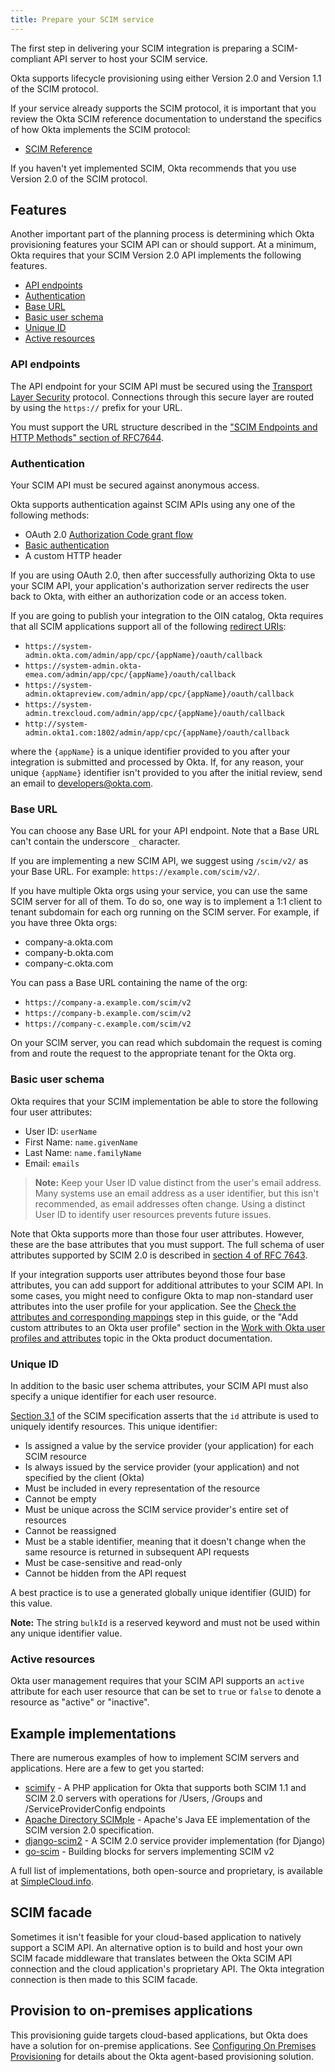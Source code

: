 ```yaml
---
title: Prepare your SCIM service
---
```


The first step in delivering your SCIM integration is preparing a SCIM-compliant API server to host your SCIM service.

Okta supports lifecycle provisioning using either Version 2.0 and Version 1.1 of the SCIM protocol.

If your service already supports the SCIM protocol, it is important that you review the Okta SCIM reference documentation to understand the specifics of how Okta implements the SCIM protocol:

- [SCIM Reference](/docs/reference/scim/)

If you haven't yet implemented SCIM, Okta recommends that you use Version 2.0 of the SCIM protocol.

## Features

Another important part of the planning process is determining which Okta provisioning features your SCIM API can or should support. At a minimum, Okta requires that your SCIM Version 2.0 API implements the following features.
<!-- no toc -->
- [API endpoints](#api-endpoints)
- [Authentication](#authentication)
- [Base URL](#base-url)
- [Basic user schema](#basic-user-schema)
- [Unique ID](#unique-id)
- [Active resources](#active-resources)

### API endpoints

The API endpoint for your SCIM API must be secured using the [Transport Layer Security](https://tools.ietf.org/html/rfc5246) protocol. Connections through this secure layer are routed by using the `https://` prefix for your URL.

You must support the URL structure described in the ["SCIM Endpoints and HTTP Methods" section of RFC7644](https://tools.ietf.org/html/rfc7644#section-3.2).

### Authentication

Your SCIM API must be secured against anonymous access.

Okta supports authentication against SCIM APIs using any one of the following methods:

- OAuth 2.0 [Authorization Code grant flow](https://tools.ietf.org/html/rfc6749#section-4.1)
- [Basic authentication](https://en.wikipedia.org/wiki/Basic_access_authentication)
- A custom HTTP header

If you are using OAuth 2.0, then after successfully authorizing Okta to use your SCIM API, your application's authorization server redirects the user back to Okta, with either an authorization code or an access token.

If you are going to publish your integration to the OIN catalog, Okta requires that all SCIM applications support all of the following [redirect URIs](https://tools.ietf.org/html/rfc6749#section-3.1.2):

- `https://system-admin.okta.com/admin/app/cpc/{appName}/oauth/callback`
- `https://system-admin.okta-emea.com/admin/app/cpc/{appName}/oauth/callback`
- `https://system-admin.oktapreview.com/admin/app/cpc/{appName}/oauth/callback`
- `https://system-admin.trexcloud.com/admin/app/cpc/{appName}/oauth/callback`
- `http://system-admin.okta1.com:1802/admin/app/cpc/{appName}/oauth/callback`

where the `{appName}` is a unique identifier provided to you after your integration is submitted and processed by Okta. If, for any reason, your unique `{appName}` identifier isn't provided to you after the initial review, send an email to <developers@okta.com>.

### Base URL

You can choose any Base URL for your API endpoint. Note that a Base URL can't contain the underscore `_` character.

If you are implementing a new SCIM API, we suggest using `/scim/v2/` as your Base URL. For example: `https://example.com/scim/v2/`.

If you have multiple Okta orgs using your service, you can use the same SCIM server for all of them. To do so, one way is to implement a 1:1 client to tenant subdomain for each org running on the SCIM server. For example, if you have three Okta orgs:

- company-a.okta.com
- company-b.okta.com
- company-c.okta.com

You can pass a Base URL containing the name of the org:

- `https://company-a.example.com/scim/v2`
- `https://company-b.example.com/scim/v2`
- `https://company-c.example.com/scim/v2`

On your SCIM server, you can read which subdomain the request is coming from and route the request to the appropriate tenant for the Okta org.

### Basic user schema

Okta requires that your SCIM implementation be able to store the following four user attributes:

- User ID: `userName`
- First Name: `name.givenName`
- Last Name: `name.familyName`
- Email: `emails`

>**Note:** Keep your User ID value distinct from the user's email address. Many systems use an email address as a user identifier, but this isn't recommended, as email addresses often change. Using a distinct User ID to identify user resources prevents future issues.

Note that Okta supports more than those four user attributes. However, these are the base attributes that you must support.  The full schema of user attributes supported by SCIM 2.0 is described in [section 4 of RFC 7643](https://tools.ietf.org/html/rfc7643#section-4).

If your integration supports user attributes beyond those four base attributes, you can add support for additional attributes to your SCIM API. In some cases, you might need to configure Okta to map non-standard user attributes into the user profile for your application. See the [Check the attributes and corresponding mappings](../attribute-mapping/) step in this guide, or the "Add custom attributes to an Okta user profile" section in the [Work with Okta user profiles and attributes](https://help.okta.com/en/prod/okta_help_CSH.htm#ext_Directory_Profile_Editor_Tasks) topic in the Okta product documentation.

### Unique ID

In addition to the basic user schema attributes, your SCIM API must also specify a unique identifier for each user resource.

[Section 3.1](https://tools.ietf.org/html/rfc7643#section-3.1) of the SCIM specification asserts that the `id` attribute is used to uniquely identify resources. This unique identifier:

- Is assigned a value by the service provider (your application) for each SCIM resource
- Is always issued by the service provider (your application) and not specified by the client (Okta)
- Must be included in every representation of the resource
- Cannot be empty
- Must be unique across the SCIM service provider's entire set of resources
- Cannot be reassigned
- Must be a stable identifier, meaning that it doesn't change when the same resource is returned in subsequent API requests
- Must be case-sensitive and read-only
- Cannot be hidden from the API request

A best practice is to use a generated globally unique identifier (GUID) for this value.

**Note:** The string `bulkId` is a reserved keyword and must not be used within any unique identifier value.

### Active resources

Okta user management requires that your SCIM API supports an `active` attribute for each user resource that can be set to `true` or `false` to denote a resource as "active" or "inactive".

## Example implementations

There are numerous examples of how to implement SCIM servers and applications. Here are a few to get you started:

- [scimify](https://toolkit.okta.com/apps/scimify/) - A PHP application for Okta that supports both SCIM 1.1 and SCIM 2.0 servers with operations for /Users, /Groups and /ServiceProviderConfig endpoints
- [Apache Directory SCIMple](https://github.com/apache/directory-scimple) - Apache's Java EE implementation of the SCIM version 2.0 specification.
- [django-scim2](https://github.com/15five/django-scim2) - A SCIM 2.0 service provider implementation (for Django)
- [go-scim](https://github.com/imulab/go-scim) - Building blocks for servers implementing SCIM v2

A full list of implementations, both open-source and proprietary, is available at [SimpleCloud.info](http://www.simplecloud.info/#Implementations2).

## SCIM facade

Sometimes it isn't feasible for your cloud-based application to natively support a SCIM API. An alternative option is to build and host your own SCIM facade middleware that translates between the Okta SCIM API connection and the cloud application's proprietary API. The Okta integration connection is then made to this SCIM facade.

## Provision to on-premises applications

This provisioning guide targets cloud-based applications, but Okta does have a solution for on-premise applications. See [Configuring On Premises Provisioning](https://help.okta.com/en/prod/okta_help_CSH.htm#ext_OPP_configure) for details about the Okta agent-based provisioning solution.

<NextSectionLink/>

